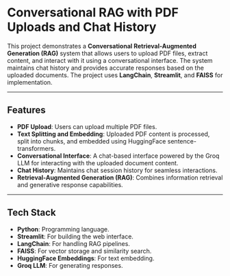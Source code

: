 # Conversational RAG with PDF Uploads and Chat History

This project demonstrates a **Conversational Retrieval-Augmented Generation (RAG)** system that allows users to upload PDF files, extract content, and interact with it using a conversational interface. The system maintains chat history and provides accurate responses based on the uploaded documents. The project uses **LangChain**, **Streamlit**, and **FAISS** for implementation.

---

## Features

- **PDF Upload**: Users can upload multiple PDF files.
- **Text Splitting and Embedding**: Uploaded PDF content is processed, split into chunks, and embedded using HuggingFace sentence-transformers.
- **Conversational Interface**: A chat-based interface powered by the Groq LLM for interacting with the uploaded document content.
- **Chat History**: Maintains chat session history for seamless interactions.
- **Retrieval-Augmented Generation (RAG)**: Combines information retrieval and generative response capabilities.

---

## Tech Stack

- **Python**: Programming language.
- **Streamlit**: For building the web interface.
- **LangChain**: For handling RAG pipelines.
- **FAISS**: For vector storage and similarity search.
- **HuggingFace Embeddings**: For text embedding.
- **Groq LLM**: For generating responses.

